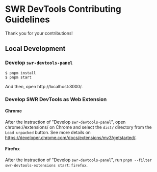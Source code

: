 # SWR DevTools Contributing Guidelines

Thank you for your contributions!

## Local Development

### Develop `swr-devtools-panel`

```
$ pnpm install
$ pnpm start
```

And then, open http://localhost:3000/.

### Develop SWR DevTools as Web Extension

#### Chrome

After the instruction of "Develop `swr-devtools-panel`", open chrome://extensions/ on Chrome and select the `dist/` directory from the `Load unpacked` button.
See more details on https://developer.chrome.com/docs/extensions/mv3/getstarted/.

#### Firefox

After the instruction of "Develop `swr-devtools-panel`", run `pnpm --filter swr-devtools-extensions start:firefox`.
